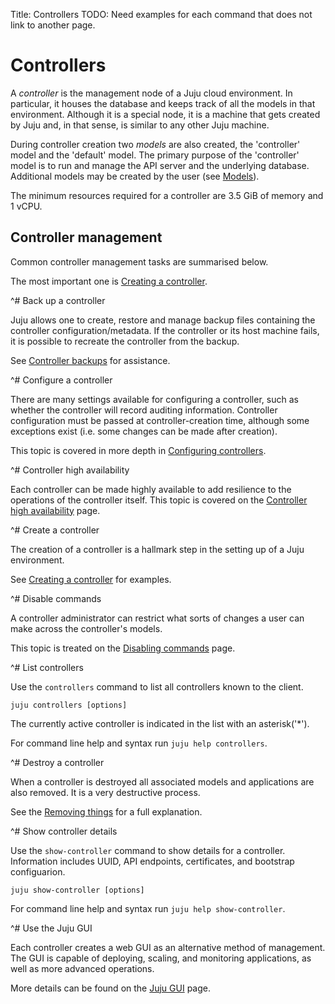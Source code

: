 Title: Controllers
TODO:  Need examples for each command that does not link to another page.

# Controllers

A *controller* is the management node of a Juju cloud environment. In
particular, it houses the database and keeps track of all the models in that
environment. Although it is a special node, it is a machine that gets created
by Juju and, in that sense, is similar to any other Juju machine.

During controller creation two *models* are also created, the 'controller'
model and the 'default' model. The primary purpose of the 'controller' model is
to run and manage the API server and the underlying database. Additional models
may be created by the user (see [Models][models]).

The minimum resources required for a controller are 3.5 GiB of memory and 1
vCPU.

## Controller management

Common controller management tasks are summarised below.

The most important one is [Creating a controller][controllers-creating].


^# Back up a controller

   Juju allows one to create, restore and manage backup files containing the
   controller configuration/metadata. If the controller or its host machine
   fails, it is possible to recreate the controller from the backup.

   See [Controller backups][controllers-backup] for assistance.


^# Configure a controller

   There are many settings available for configuring a controller, such as
   whether the controller will record auditing information. Controller
   configuration must be passed at controller-creation time, although some
   exceptions exist (i.e. some changes can be made after creation).

   This topic is covered in more depth in
   [Configuring controllers][controllers-config].


^# Controller high availability

   Each controller can be made highly available to add resilience to the
   operations of the controller itself. This topic is covered on the
   [Controller high availability][controllers-ha] page.


^# Create a controller

   The creation of a controller is a hallmark step in the setting up of a Juju
   environment.
   
   See [Creating a controller][controllers-creating] for examples.


^# Disable commands

   A controller administrator can restrict what sorts of changes a user can
   make across the controller's models.

   This topic is treated on the [Disabling commands][juju-block] page.


^# List controllers

   Use the `controllers` command to list all controllers known to the client.

   `juju controllers [options]`

   The currently active controller is indicated in the list with an
   asterisk('*').

   For command line help and syntax run `juju help controllers`.


^# Destroy a controller

   When a controller is destroyed all associated models and applications are
   also removed. It is a very destructive process.

   See the [Removing things][charms-destroy] for a full explanation.


^# Show controller details

   Use the `show-controller` command to show details for a controller.
   Information includes UUID, API endpoints, certificates, and bootstrap
   configuarion.

   `juju show-controller [options]`

   For command line help and syntax run `juju help show-controller`.


^# Use the Juju GUI

   Each controller creates a web GUI as an alternative method of management.
   The GUI is capable of deploying, scaling, and monitoring applications, as
   well as more advanced operations.

   More details can be found on the [Juju GUI][controllers-gui] page.


<!-- LINKS -->

[models]: ./models.md
[juju-block]: ./juju-block.md
[charms-destroy]: ./charms-destroy.md
[controllers-backup]: ./controllers-backup.md
[controllers-config]: ./controllers-config.md
[controllers-creating]: ./controllers-creating.md
[controllers-gui]: ./controllers-gui.md
[controllers-ha]: ./controllers-ha.md
